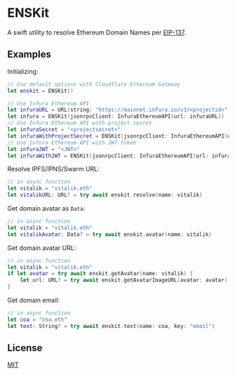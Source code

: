 # ENSKit

A swift utility to resolve Ethereum Domain Names per [EIP-137](https://eips.ethereum.org/EIPS/eip-137).

## Examples

Initializing:

```swift
// Use default options with Cloudflare Ethereum Gateway
let enskit = ENSKit()

// Use Infura Ethereum API
let infuraURL = URL(string: "https://mainnet.infura.io/v3/<projectid>")!
let infura = ENSKit(jsonrpcClient: InfuraEthereumAPI(url: infuraURL))
// Use Infura Ethereum API with project secret
let infuraSecret = "<projectsecret>"
let infuraWithProjectSecret = ENSKit(jsonrpcClient: InfuraEthereumAPI(url: infuraURL, projectSecret: infuraSecret))
// Use Infura Ethereum API with JWT token
let infuraJWT = "<JWT>"
let infuraWithJWT = ENSKit(jsonrpcClient: InfuraEthereumAPI(url: infuraURL, jwt: infuraJWT))
```

Resolve IPFS/IPNS/Swarm URL:

```swift
// in async function
let vitalik = "vitalik.eth"
let vitalikURL: URL? = try await enskit.resolve(name: vitalik)
```

Get domain avatar as `Data`:

```swift
// in async function
let vitalik = "vitalik.eth"
let vitalikAvatar: Data? = try await enskit.avatar(name: vitalik)
```

Get domain avatar URL:
```swift
// in async function
let vitalik = "vitalik.eth"
if let avatar = try await enskit.getAvatar(name: vitalik) {
    let url: URL? = try await enskit.getAvatarImageURL(avatar: avatar)
}
```

Get domain email:
```swift
// in async function
let coa = "coa.eth"
let text: String? = try await enskit.text(name: coa, key: "email")
```

## License

[MIT](/LICENSE)
